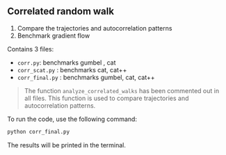 ## Correlated random walk

1. Compare the trajectories and autocorrelation patterns
2. Benchmark gradient flow

Contains 3 files:
- `corr.py`: benchmarks gumbel , cat
- `corr_scat.py` : benchmarks cat, cat++
- `corr_final.py` : benchmarks gumbel, cat, cat++

> The function `analyze_correlated_walks` has been commented out in all files. This function is used to compare trajectories and autocorrelation patterns.

To run the code, use the following command:
```bash
python corr_final.py
```
The results will be printed in the terminal.
